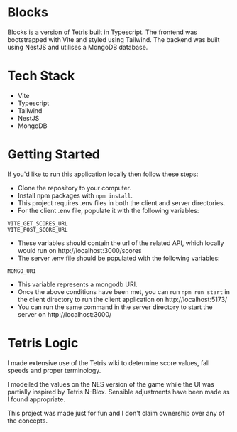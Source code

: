 # Blocks

Blocks is a version of Tetris built in Typescript. The frontend was bootstrapped with Vite and styled using Tailwind. The backend was built using NestJS and utilises a MongoDB database.

# Tech Stack

- Vite
- Typescript
- Tailwind
- NestJS
- MongoDB

# Getting Started

If you'd like to run this application locally then follow these steps:

* Clone the repository to your computer.
* Install npm packages with `npm install`. 
* This project requires .env files in both the client and server directories. 
* For the client .env file, populate it with the following variables:
```
VITE_GET_SCORES_URL
VITE_POST_SCORE_URL
```
* These variables should contain the url of the related API, which locally would run on http://localhost:3000/scores
* The server .env file should be populated with the following variables:
```
MONGO_URI
```
* This variable represents a mongodb URI.
* Once the above conditions have been met, you can run `npm run start` in the client directory to run the client application on http://localhost:5173/
* You can run the same command in the server directory to start the server on http://localhost:3000/

# Tetris Logic

I made extensive use of the Tetris wiki to determine score values, fall speeds and proper terminology. 

I modelled the values on the NES version of the game while the UI was partially inspired by Tetris N-Blox. Sensible adjustments have been made as I found appropriate. 

This project was made just for fun and I don't claim ownership over any of the concepts.